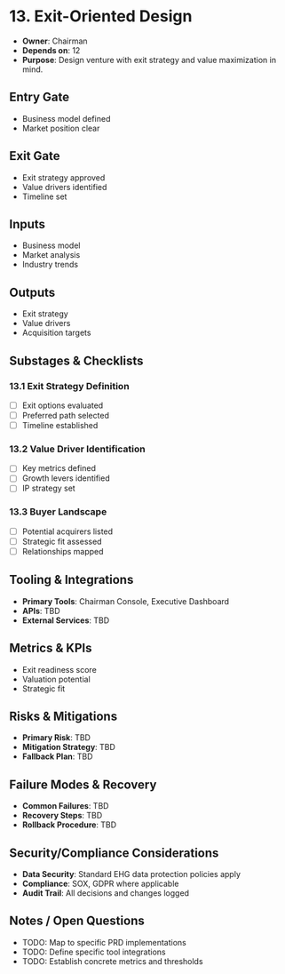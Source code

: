 # 13. Exit-Oriented Design

- **Owner**: Chairman
- **Depends on**: 12
- **Purpose**: Design venture with exit strategy and value maximization in mind.

## Entry Gate
- Business model defined
- Market position clear

## Exit Gate
- Exit strategy approved
- Value drivers identified
- Timeline set

## Inputs
- Business model
- Market analysis
- Industry trends

## Outputs
- Exit strategy
- Value drivers
- Acquisition targets

## Substages & Checklists
### 13.1 Exit Strategy Definition
  - [ ] Exit options evaluated
  - [ ] Preferred path selected
  - [ ] Timeline established

### 13.2 Value Driver Identification
  - [ ] Key metrics defined
  - [ ] Growth levers identified
  - [ ] IP strategy set

### 13.3 Buyer Landscape
  - [ ] Potential acquirers listed
  - [ ] Strategic fit assessed
  - [ ] Relationships mapped

## Tooling & Integrations
- **Primary Tools**: Chairman Console, Executive Dashboard
- **APIs**: TBD
- **External Services**: TBD

## Metrics & KPIs
- Exit readiness score
- Valuation potential
- Strategic fit

## Risks & Mitigations
- **Primary Risk**: TBD
- **Mitigation Strategy**: TBD
- **Fallback Plan**: TBD

## Failure Modes & Recovery
- **Common Failures**: TBD
- **Recovery Steps**: TBD
- **Rollback Procedure**: TBD

## Security/Compliance Considerations
- **Data Security**: Standard EHG data protection policies apply
- **Compliance**: SOX, GDPR where applicable
- **Audit Trail**: All decisions and changes logged

## Notes / Open Questions
- TODO: Map to specific PRD implementations
- TODO: Define specific tool integrations
- TODO: Establish concrete metrics and thresholds